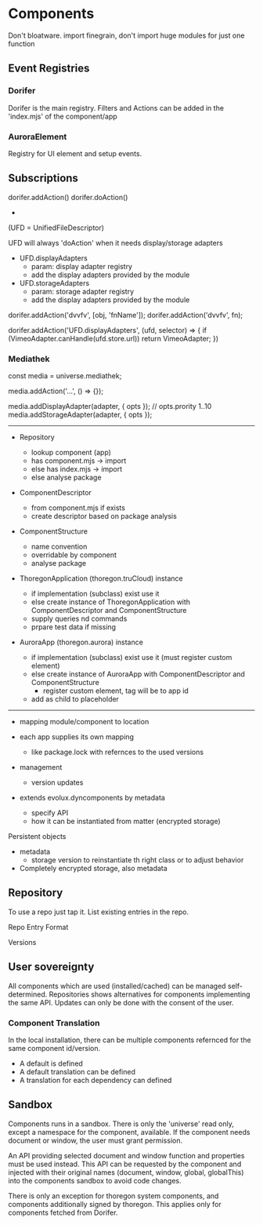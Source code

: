 Components
==========

Don't bloatware. 
import finegrain, don't import huge modules for just one function

## Event Registries

### Dorifer

Dorifer is the main registry. Filters and Actions can be 
added in the 'index.mjs' of the component/app

### AuroraElement

Registry for UI element and setup events. 

## Subscriptions

dorifer.addAction()
dorifer.doAction()

- 
(UFD = UnifiedFileDescriptor)

UFD will always 'doAction' when it needs display/storage adapters

- UFD.displayAdapters
    - param: display adapter registry
    - add the display adapters provided by the module    
- UFD.storageAdapters
    - param: storage adapter registry
    - add the display adapters provided by the module   
    
     

dorifer.addAction('dvvfv', [obj, 'fnName']);
dorifer.addAction('dvvfv', fn);

dorifer.addAction('UFD.displayAdapters', (ufd, selector) => {
    if (VimeoAdapter.canHandle(ufd.store.url)) return VimeoAdapter;
})

### Mediathek

const media = universe.mediathek;

media.addAction('...', () => {});

media.addDisplayAdapter(adapter, { opts });     // opts.prority 1..10
media.addStorageAdapter(adapter, { opts });

----------------------
- Repository
    - lookup component (app)
    - has component.mjs -> import
    - else has index.mjs -> import
    - else analyse package

- ComponentDescriptor
    - from component.mjs if exists
    - create descriptor based on package analysis 
- ComponentStructure
    - name convention 
    - overridable by component
    - analyse package
- ThoregonApplication (thoregon.truCloud) instance
    - if implementation (subclass) exist use it
    - else create instance of ThoregonApplication with ComponentDescriptor and ComponentStructure
    - supply queries nd commands
    - prpare test data if missing
- AuroraApp (thoregon.aurora) instance
    - if implementation (subclass) exist use it (must register custom element)
    - else create instance of AuroraApp with ComponentDescriptor and ComponentStructure
        - register custom element, tag will be to app id
    - add as child to <thoregon-app> placeholder

----------------------

- mapping module/component to location
- each app supplies its own mapping
    - like package.lock with refernces to the used versions
- management
    - version updates
    
- extends evolux.dyncomponents by metadata
    - specify API
    - how it can be instantiated from matter (encrypted storage)

Persistent objects
- metadata
    - storage version to reinstantiate th right class or to adjust behavior 
- Completely encrypted storage, also metadata

## Repository

To use a repo just tap it. List existing entries in the repo.

Repo Entry Format


Versions

## User sovereignty

All components which are used (installed/cached) can be managed self-determined.
Repositories shows alternatives for components implementing the same API.
Updates can only be done with the consent of the user.

### Component Translation
In the local installation, there can be multiple components refernced for 
the same component id/version. 
- A default is defined
- A default translation can be defined
- A translation for each dependency can defined

## Sandbox

Components runs in a sandbox.
There is only the 'universe' read only, except a namespace for the component, available.
If the component needs document or window, the user must grant permission.

An API providing selected document and window function and properties must be used instead.
This API can be requested by the component and injected with their original names (document, window, global, globalThis)
into the components sandbox to avoid code changes.

There is only an exception for thoregon system components, and components
additionally signed by thoregon.
This applies only for components fetched from Dorifer. 

